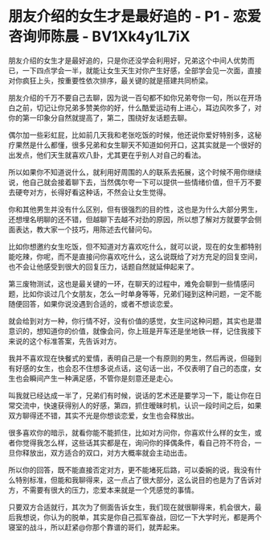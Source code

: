 # 朋友介绍的女生才是最好追的 - P1 - 恋爱咨询师陈晨 - BV1Xk4y1L7iX

朋友介绍的女生才是最好追的，只是你还没学会利用好，兄弟这个中间人优势而已，一下四点学会一半，就能让女生天生对你产生好感，全部学会见一次面，直接对你疯狂上头，按重要性依次排序，最关键的就是搭建共同桥梁。

朋友介绍的千万不要自己去聊，因为说一百句都不如你兄弟夸你一句，所以在开场白之前，切记让你兄弟多赞美你的好，什么酷爱运动有上进心，耳边风吹多了，对你的第一印象分自然就提高了，第二，围绕好友话题去聊。

偶尔加一些彩虹屁，比如前几天我和老张吃饭的时候，他还说你爱好特别多，这秘疗果然是什么都懂，很多兄弟和女生聊天不知道如何开口，这其实就是一个很好的出发点，他们天生就喜欢八卦，尤其更在乎别人对自己的看法。

所以如果你不知道说什么，就利用好周围的人的联系去拓展，这个时候不用你继续说，他自己就会接着聊下去，当然偶尔夸一下可以提供一些情绪价值，但千万不要去硬夸对方，长得好看这种话，不然会让女生觉得。

你和其他男生并没有什么区别，但有很强烈的目的性，这也是为什么大部分男生，还想埋名明聊的还不错，但越聊下去越不对劲的原因，所以想了解对方就要学会侧面表达，教大家一个技巧，用陈述去代替问句。

比如你想邀约女生吃饭，但不知道对方喜欢吃什么，就可以说，现在的女生都特别能吃辣，你呢，而不是直接问你喜欢吃什么，这么说既给了对方充足的回复空间，也不会让他感受到很大的回复压力，话题自然就延伸起来了。

第三废物测试，这也是最关键的一环，在聊天的过程中，难免会聊到一些情感问题，比如你谈过几个女朋友，怎么一时单身等等，兄弟们碰到这种问题，一定不能随便回答，如果你说没遇到合适的，或者不想谈恋爱。

就会给到对方一种，你行情不好，没有价值的感觉，女生问这种问题，其实也是潜意识的，想知道你的价值，就像会问，你上班是开车还是坐地铁一样，记住我接下来说的这个标准答案，先告诉对方。

我并不喜欢现在快餐式的爱情，表明自己是一个有原则的男生，然后再说，但碰到有好感的女生，也会忍不住想多说点话，这句话一出，不仅表明了自己的态度，女生也会瞬间产生一种满足感，不管你是刻意还是走心。

叫我就已经达成一半了，兄弟们有时候，说话的艺术还是要学习一下，能让你在日常交流中，快速获得别人的好感，第四，抓住暧昧时机，认识一段时间之后，如果双方聊得还不错，其实不光是你想谈恋爱，女生也会释放出。

很多喜欢你的暗示，就看你能不能抓住，比如对方问你，你喜欢什么样的女生，或者你觉得我怎么样，这些话其实都是在，询问你的择偶条件，看自己符不符合，一旦你释放出，双方适合的双口，对方大概率就会主动出击。

所以你的回答，既不能直接否定对方，更不能堵死后路，可以委婉的说，我没有什么特别标准，但能和我聊得来，这一点占了很大部分，这么说目的也是为了告诉对方，不需要有很大的压力，恋爱本来就是一个凭感觉的事情。

只要双方合适就行，其次为了侧面告诉女生，我们现在就很聊得来，机会很大，最后我想说，你认为的脱单，其实是你自己孤军奋战，回忆一下大学时光，都是两个寝室的战斗，所以赶紧@你那个靠谱的哥们，就弄起来。


